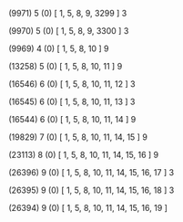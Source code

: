 (9971) 5 (0) [ 1, 5, 8, 9, 3299 ] 3 


(9970) 5 (0) [ 1, 5, 8, 9, 3300 ] 3 


(9969) 4 (0) [ 1, 5, 8, 10 ] 9 


(13258) 5 (0) [ 1, 5, 8, 10, 11 ] 9 


(16546) 6 (0) [ 1, 5, 8, 10, 11, 12 ] 3 


(16545) 6 (0) [ 1, 5, 8, 10, 11, 13 ] 3 


(16544) 6 (0) [ 1, 5, 8, 10, 11, 14 ] 9 


(19829) 7 (0) [ 1, 5, 8, 10, 11, 14, 15 ] 9 


(23113) 8 (0) [ 1, 5, 8, 10, 11, 14, 15, 16 ] 9 


(26396) 9 (0) [ 1, 5, 8, 10, 11, 14, 15, 16, 17 ] 3 


(26395) 9 (0) [ 1, 5, 8, 10, 11, 14, 15, 16, 18 ] 3 


(26394) 9 (0) [ 1, 5, 8, 10, 11, 14, 15, 16, 19 ]  

